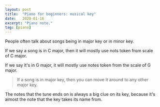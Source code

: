 ```yaml
---
layout: post
title:  "Piano for beginners: musical key"
date:   2020-01-16
excerpt: "Piano note."
tag: [piano]
---
```


People often talk about songs being in major key or in minor key. 

If we say a song is in C major, then it will mostly use nots token from scale of C major.

If we say it's in G major, it will mostly use notes token from the scale of G major.

> If a song is in major key, then you can move it around to any other major key.

The notes that the tune ends on is always a big clue on its key, because it's almost the note that the key takes its name from.